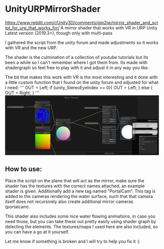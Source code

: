 # UnityURPMirrorShader
https://www.reddit.com/r/Unity3D/comments/gjp2jw/mirror_shader_and_script_for_urp_that_works_for/
A mirror shader that works with VR in URP Unity Latest version (2019.3+), though only with multi-pass

I gathered the script from the unity forum and made adjustments so it works with VR and the new URP.

The shader is the culmination of a collection of youtube tutorials but its been a while so I can't remember where I got them from. Its made with shadergraph so feel free to play with it and adjust it in any way you like.

The bit that makes this work with VR is the most interesting and it done with a little custom function that I found on the unity forum and adjusted for what I need:
'''
OUT = Left;
if (unity_StereoEyeIndex == 0){
OUT = Left;
}
else {
OUT = Right;
}
'''
![shadergraphscreenshot](shadergraphscreenshot.png)

## How to use:
Place the script on the plane that will act as the mirror, make sure the shader has the textures with the correct names attached, an example shader is given.
Additionally add a new tag named "PortalCam". This tag is added to the cameras rendering the water surface, such that that camera itself does not recursively also create additional mirror cameras (portalcam).


This shader also includes some nice water flowing animations, in case you need those, but you can take these out pretty easily using shader graph by delecting the elements.
The textures/maps I used here are also included, so you can have a go at it yourself.

Let me know if something is broken and I will try to help you fix it :)




